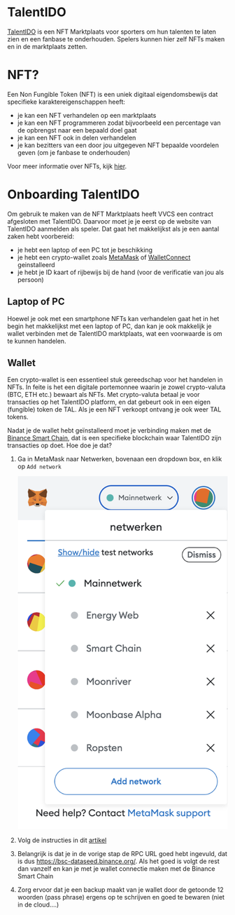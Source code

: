 # TalentIDO

[TalentIDO](https://talentido.com/about-us) is een NFT Marktplaats voor sporters om hun talenten te laten zien en een fanbase te onderhouden. Spelers kunnen hier zelf NFTs maken en in de marktplaats zetten.

# NFT?

Een Non Fungible Token (NFT) is een uniek digitaal eigendomsbewijs dat specifieke karaktereigenschappen heeft:

* je kan een NFT verhandelen op een marktplaats
* je kan een NFT programmeren zodat bijvoorbeeld een percentage van de opbrengst naar een bepaald doel gaat
* je kan een NFT ook in delen verhandelen
* je kan bezitters van een door jou uitgegeven NFT bepaalde voordelen geven (om je fanbase te onderhouden)

Voor meer informatie over NFTs, kijk [hier](https://www.crypto-insiders.nl/academy/wat-zijn-non-fungible-tokens-nft/).

# Onboarding TalentIDO

Om gebruik te maken van de NFT Marktplaats heeft VVCS een contract afgesloten met TalentIDO. Daarvoor moet je je eerst op de website van TalentIDO aanmelden als speler. Dat gaat het makkelijkst als je een aantal zaken hebt voorbereid:

* je hebt een laptop of een PC tot je beschikking
* je hebt een crypto-wallet zoals [MetaMask](https://metamask.io/) of [WalletConnect](https://walletconnect.com/) geinstalleerd
* je hebt je ID kaart of rijbewijs bij de hand (voor de verificatie van jou als persoon)

## Laptop of PC

Hoewel je ook met een smartphone NFTs kan verhandelen gaat het in het begin het makkelijkst met een laptop of PC, dan kan je ook makkelijk je wallet verbinden met de TalentIDO marktplaats, wat een voorwaarde is om te kunnen handelen.

## Wallet

Een crypto-wallet is een essentieel stuk gereedschap voor het handelen in NFTs. In feite is het een digitale portemonnee waarin je zowel crypto-valuta (BTC, ETH etc.) bewaart als NFTs. Met crypto-valuta betaal je voor transacties op het TalentIDO platform, en dat gebeurt ook in een eigen (fungible) token de TAL. Als je een NFT verkoopt ontvang je ook weer TAL tokens.

Nadat je de wallet hebt geïnstalleerd moet je verbinding maken met de [Binance Smart Chain](https://www.bnbchain.org/en/smartChain), dat is een specifieke blockchain waar TalentIDO zijn transacties op doet. Hoe doe je dat?

1. Ga in MetaMask naar Netwerken, bovenaan een dropdown box, en klik op `Add network `

   ![1683056749654](image/README/1683056749654.png)
2. Volg de instructies in dit [artikel](https://academy.binance.com/en/articles/connecting-metamask-to-binance-smart-chain)
3. Belangrijk is dat je in de vorige stap de RPC URL goed hebt ingevuld, dat is dus https://bsc-dataseed.binance.org/. Als het goed is volgt de rest dan vanzelf en kan je met je wallet connectie maken met de Binance Smart Chain
4. Zorg ervoor dat je een backup maakt van je wallet door de getoonde 12 woorden (pass phrase) ergens op te schrijven en goed te bewaren (niet in de cloud....)
